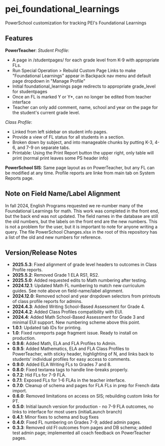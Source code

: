 # pei_foundational_learnings
  
PowerSchool customization for tracking PEI's Foundational Learnings

## Features

**PowerTeacher**:
*Student Profile*:

- A page in /studentpages/ for each grade level from K-9 with appropriate FLs.
- Run Special Operation > Rebuild Custom Page Links to make "Foundational Learnings" appear in Backpack nav menu and default page dropdown in "Manage Profile"
- Initial foundational_learnings page redirects to appropriate grade_level for studentpages
- Once an FL is marked Y or Y*, can no longer be edited from teacher interface
- Teacher can only add comment, name, school and year on the page for the student's current grade level.

*Class Profile*:

- Linked from left sidebar on student info pages.
- Provide a view of FL status for all students in a section.
- Broken down by subject, and into manageable chunks by putting K-3, 4-6, and 7-9 on separate tabs.
- Printable: Using the Print Report button the upper right, only table will print (normal print leaves some PS header info)
  
**PowerSchool SIS**: Same page layout as on PowerTeacher, but any FL can be modified at any time. Profile reports are linke from main tab on System Reports page.

## Note on Field Name/Label Alignment

In fall 2024, English Programs requested we re-number many of the Foundational Learnings for math. This work was completed in the front end, but the back end was not updated. The field names in the database are still the old numbers, but the labels on the front end are the new numbers. This is not a problem for the user, but it is important to note for anyone writing a query. The file PowerSchool Changes.xlsx in the root of this repository has a list of the old and new numbers for reference.

## Version/Release Notes

- **2025.5.3**: Fixed alignment of grade level headers to outcomes in Class Profile reports.
- **2025.5.2**: Removed Grade 1 ELA RS1, RS2.
- **2025.5.0**: Added requested edits to Math numbering after testing.
- **2024.12.1**: Updated Math FL numbering to match new curriculum guides. See note above on field-name/label alignment.
- **2024.12.0**: Removed school and year dropdown selectors from printouts of class profile reports for admins.
- **2024.4.3**: Added Writing School-Based Assessment for Grade 4.
- **2024.4.2**: Added Class Profiles compatibility with EUI.
- **2024.4**: Added Math School-Based Assessment for Grade 3 and minimal EUI support.
New numbering scheme above this point.
- **1.0.1**: Updated tab IDs for printing.
- **1.0**: Fixed runreports page fragment issue. Ready to install on production.
- **0.9.6**: Added Math, ELA and FLA Profiles to Admin.
- **0.9.5**: Added Mathematics, ELA and FLA Class Profiles to PowerTeacher, with sticky header, highlighting of N, and links back to students' individual profiles for easy access to comments.
- **0.9.0**: Added ELA Writing FLs to Grades 7 and 8.
- **0.8.0**: Fixed textarea tags to handle line-breaks properly.
- **0.7.2**: Hid FLs for 7-9 FLA.
- **0.7.1**: Exposed FLs for 1-6 FLAs in the teacher interface.
- **0.7.0**: Cleanup of schema and pages for FLA FLs in prep for French data import.
- **0.6.0**: Removed limitations on access on SIS; rebuilding custom links for PT.
- **0.5.0**: Initial launch version for production - no 7-9 FLA outcomes, no links to interface for most users (initialLaunch branch)
- **0.4.1**: Minor fixes to schema and bug fixes
- **0.4.0**: Fixed FL numbering on Grades 7-9; added admin pages.
- **0.3.3**: Removed old FI outcomes from pages and DB schema; added test admin page; implemented all coach feedback on PowerTeacher pages.
